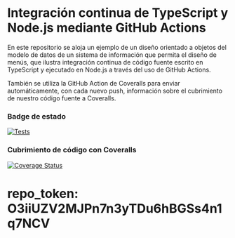 # Integración continua de TypeScript y Node.js mediante GitHub Actions


En este repositorio se aloja un ejemplo de un diseño orientado a objetos del modelo de datos de un sistema de información que permita el diseño de menús, que ilustra integración continua de código fuente escrito en TypeScript y ejecutado en Node.js a través del uso de GitHub Actions.

También se utiliza la GitHub Action de Coveralls para enviar automáticamente, con cada nuevo push, información sobre el cubrimiento de nuestro código fuente a Coveralls.


### Badge de estado

[![Tests](https://github.com/ULL-ESIT-INF-DSI-2021/ull-esit-inf-dsi-20-21-prct07-menu-datamodel-grupo-j/actions/workflows/node.js.yml/badge.svg)](https://github.com/ULL-ESIT-INF-DSI-2021/ull-esit-inf-dsi-20-21-prct07-menu-datamodel-grupo-j/actions/workflows/node.js.yml)


### Cubrimiento de código con Coveralls

[![Coverage Status](https://coveralls.io/repos/github/ULL-ESIT-INF-DSI-2021/ull-esit-inf-dsi-20-21-prct07-menu-datamodel-grupo-j/badge.svg?branch=main)](https://coveralls.io/github/ULL-ESIT-INF-DSI-2021/ull-esit-inf-dsi-20-21-prct07-menu-datamodel-grupo-j?branch=main) 


# repo_token: O3iiUZV2MJPn7n3yTDu6hBGSs4n1q7NCV

